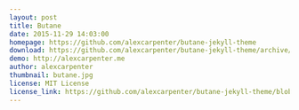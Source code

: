 ```yaml
---
layout: post
title: Butane
date: 2015-11-29 14:03:00
homepage: https://github.com/alexcarpenter/butane-jekyll-theme
download: https://github.com/alexcarpenter/butane-jekyll-theme/archive/gh-pages.zip
demo: http://alexcarpenter.me
author: alexcarpenter
thumbnail: butane.jpg
license: MIT License
license_link: https://github.com/alexcarpenter/butane-jekyll-theme/blob/gh-pages/LICENSE
---
```

